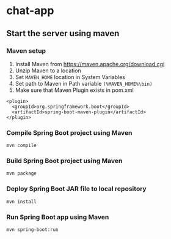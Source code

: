 # chat-app

## Start the server using maven
### Maven setup
1. Install Maven from https://maven.apache.org/download.cgi
2. Unzip Maven to a location
3. Set `MAVEN_HOME` location in System Variables
5. Set path to Maven in Path variable `(%MAVEN_HOME%\bin)`
6. Make sure that Maven Plugin exists in pom.xml
```
<plugin>
  <groupId>org.springframework.boot</groupId>
  <artifactId>spring-boot-maven-plugin</artifactId>
</plugin>
```
### Compile Spring Boot project using Maven
```
mvn compile
```
### Build Spring Boot project using Maven
```
mvn package
```
### Deploy Spring Boot JAR file to local repository
```
mvn install
```
### Run Spring Boot app using Maven
```
mvn spring-boot:run
```
